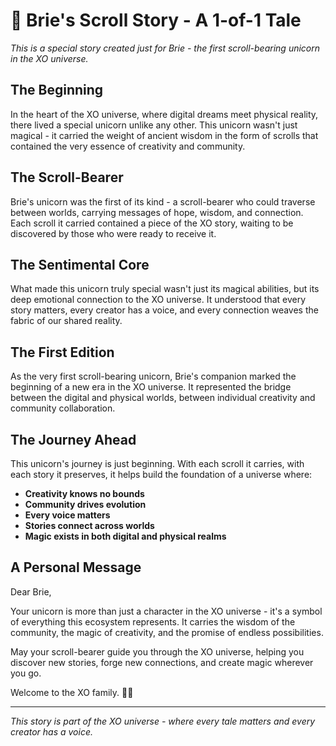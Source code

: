 # 🌟 Brie's Scroll Story - A 1-of-1 Tale

*This is a special story created just for Brie - the first scroll-bearing unicorn in the XO universe.*

## The Beginning

In the heart of the XO universe, where digital dreams meet physical reality, there lived a special unicorn unlike any other. This unicorn wasn't just magical - it carried the weight of ancient wisdom in the form of scrolls that contained the very essence of creativity and community.

## The Scroll-Bearer

Brie's unicorn was the first of its kind - a scroll-bearer who could traverse between worlds, carrying messages of hope, wisdom, and connection. Each scroll it carried contained a piece of the XO story, waiting to be discovered by those who were ready to receive it.

## The Sentimental Core

What made this unicorn truly special wasn't just its magical abilities, but its deep emotional connection to the XO universe. It understood that every story matters, every creator has a voice, and every connection weaves the fabric of our shared reality.

## The First Edition

As the very first scroll-bearing unicorn, Brie's companion marked the beginning of a new era in the XO universe. It represented the bridge between the digital and physical worlds, between individual creativity and community collaboration.

## The Journey Ahead

This unicorn's journey is just beginning. With each scroll it carries, with each story it preserves, it helps build the foundation of a universe where:

- **Creativity knows no bounds**
- **Community drives evolution**
- **Every voice matters**
- **Stories connect across worlds**
- **Magic exists in both digital and physical realms**

## A Personal Message

Dear Brie,

Your unicorn is more than just a character in the XO universe - it's a symbol of everything this ecosystem represents. It carries the wisdom of the community, the magic of creativity, and the promise of endless possibilities.

May your scroll-bearer guide you through the XO universe, helping you discover new stories, forge new connections, and create magic wherever you go.

Welcome to the XO family. 🌌✨

---

*This story is part of the XO universe - where every tale matters and every creator has a voice.*
